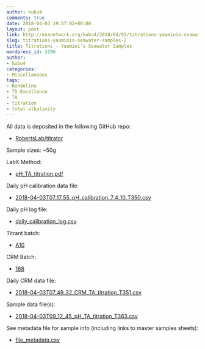 ```yaml
---
author: kubu4
comments: true
date: 2018-04-03 19:57:02+00:00
layout: post
link: http://onsnetwork.org/kubu4/2018/04/03/titrations-yaaminis-seawater-samples-2/
slug: titrations-yaaminis-seawater-samples-2
title: Titrations - Yaamini's Seawater Samples
wordpress_id: 3196
author:
- kubu4
categories:
- Miscellaneous
tags:
- Rondolino
- T5 Excellence
- TA
- titration
- total alkalinity
---
```


All data is deposited in the following GitHub repo:





  * [RobertsLab/titrator](https://github.com/RobertsLab/titrator)



Sample sizes: ~50g

LabX Method:



  * [pH_TA_titration.pdf](https://github.com/RobertsLab/titrator/blob/master/LabX_method_files/pH_TA_titration.pdf)



Daily pH calibration data file:



  * [2018-04-03T07_17_55_pH_calibration_7_4_10_T350.csv
](https://github.com/RobertsLab/titrator/raw/master/data/cal_data/2018-04-03T07_17_55_pH_calibration_7_4_10_T350.csv)



Daily pH log file:



  * [daily_calibration_log.csv](https://github.com/RobertsLab/titrator/blob/master/data/cal_data/daily_calibration_log.csv)



Titrant batch:



  * [A10](https://github.com/RobertsLab/titrator/blob/master/data/acid_certifications/Batch_A10_CoA.pdf)



CRM Batch:



  * [168](https://github.com/RobertsLab/titrator/blob/master/data/crm_certifications/Batch168.pdf)



Daily CRM data file:



  * [2018-04-03T07_49_32_CRM_TA_titration_T351.csv
](https://github.com/RobertsLab/titrator/raw/master/data/titration_data/crm_data/2018-04-03T07_49_32_CRM_TA_titration_T351.csv)



Sample data file(s):



  * [2018-04-03T09_12_45_pH_TA_titration_T363.csv
](https://github.com/RobertsLab/titrator/raw/master/data/titration_data/sample_data/2018-04-03T09_12_45_pH_TA_titration_T363.csv)



See metadata file for sample info (including links to master samples sheets):



  * [file_metadata.csv](https://github.com/RobertsLab/titrator/blob/master/data/titration_data/sample_data/file_metadata.csv)


